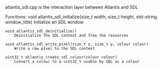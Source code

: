 atlantis_sdl.cpp is the interaction layer between Atlantis and SDL

Functions:
    void atlantis_sdl_initialize(size_t width, size_t height, std::string window_title)
        Initialize an SDL window

    void atlantis_sdl_deinitialize()
        Deinitialize the SDL context and free the resources

    void atlantis_sdl_write_pixel(size_t x, size_t y, colour colour)
        Write a raw pixel to the SDL context

    uint32_t atlantis_create_sdl_colour(colour colour)
        Convert a colour to a uint32_t usable by SDL as a colour